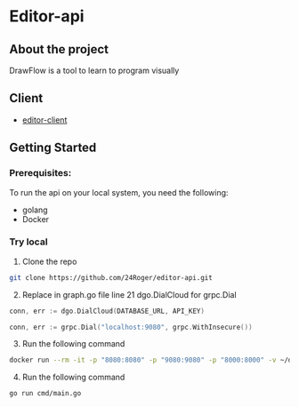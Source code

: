 # Editor-api

## About the project
DrawFlow is a tool to learn to program visually

## Client
* [editor-client](https://github.com/24Roger/editor-client.git)
## Getting Started
### Prerequisites:
To run the api on your local system, you need the following:
* golang
* Docker

### Try local
1. Clone the repo
```sh
git clone https://github.com/24Roger/editor-api.git
```
2. Replace in graph.go file line 21 dgo.DialCloud for grpc.Dial
```go
conn, err := dgo.DialCloud(DATABASE_URL, API_KEY)

conn, err := grpc.Dial("localhost:9080", grpc.WithInsecure())
```
3. Run the following command
```sh
docker run --rm -it -p "8080:8080" -p "9080:9080" -p "8000:8000" -v ~/dgraph:/dgraph "dgraph/standalone:v21.12.0"
```
4. Run the following command
```sh
go run cmd/main.go
```